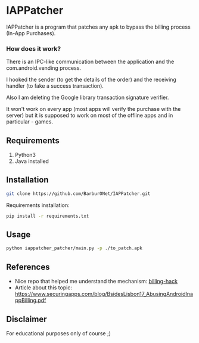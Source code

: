 # IAPPatcher

IAPPatcher is a program that patches any apk to bypass the billing process (In-App Purchases).

### How does it work?

There is an IPC-like communication between the application and the com.android.vending process.

I hooked the sender (to get the details of the order) and the receiving handler (to fake a success transaction).

Also I am deleting the Google library transaction signature verifier.

It won't work on every app (most apps will verify the purchase with the server) but it is supposed to work on most of the offline apps and in particular - games.

## Requirements
1. Python3
2. Java installed

## Installation

```bash
git clone https://github.com/BarburONet/IAPPatcher.git
```
Requirements installation:
```bash
pip install -r requirements.txt
```
## Usage

```bash
python iappatcher_patcher/main.py -p ./to_patch.apk
```

## References
- Nice repo that helped me understand the mechanism: [billing-hack](https://github.com/Techbrunch/billing-hack)
- Article about this topic: https://www.securingapps.com/blog/BsidesLisbon17_AbusingAndroidInappBilling.pdf


## Disclaimer

For educational purposes only of course ;)
